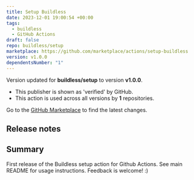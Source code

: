 ```yaml
---
title: Setup Buildless
date: 2023-12-01 19:00:54 +00:00
tags:
  - buildless
  - GitHub Actions
draft: false
repo: buildless/setup
marketplace: https://github.com/marketplace/actions/setup-buildless
version: v1.0.0
dependentsNumber: "1"
---
```



Version updated for **buildless/setup** to version **v1.0.0**.
- This publisher is shown as 'verified' by GitHub.
- This action is used across all versions by **1** repositories.

Go to the [GitHub Marketplace](https://github.com/marketplace/actions/setup-buildless) to find the latest changes.

## Release notes

## Summary

First release of the Buildless setup action for Github Actions. See main README for usage instructions. Feedback is welcome! :)
